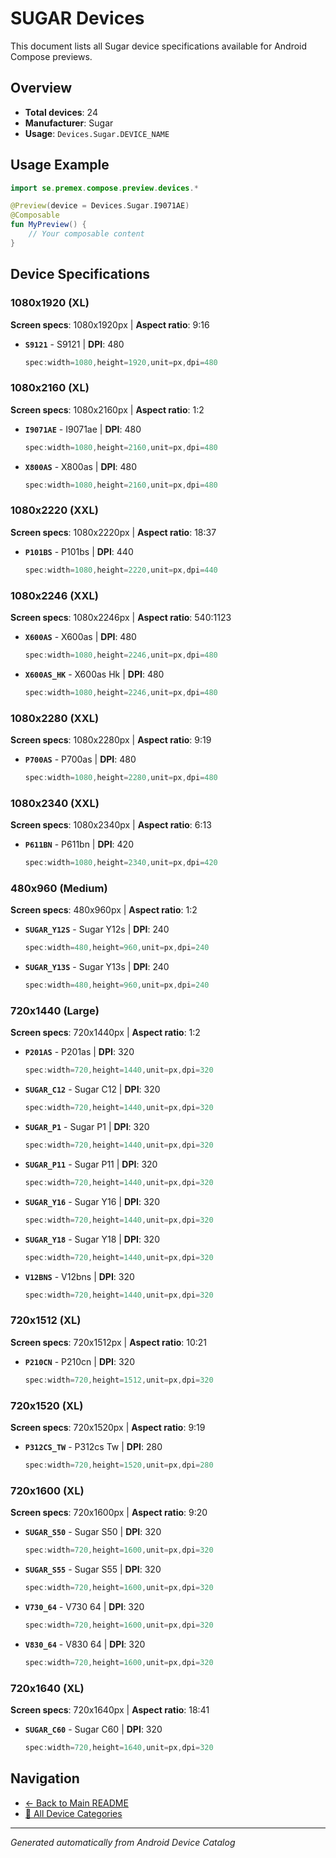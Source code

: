 # SUGAR Devices

This document lists all Sugar device specifications available for Android Compose previews.

## Overview

- **Total devices**: 24
- **Manufacturer**: Sugar
- **Usage**: `Devices.Sugar.DEVICE_NAME`

## Usage Example

```kotlin
import se.premex.compose.preview.devices.*

@Preview(device = Devices.Sugar.I9071AE)
@Composable
fun MyPreview() {
    // Your composable content
}
```

## Device Specifications

### 1080x1920 (XL)

**Screen specs**: 1080x1920px | **Aspect ratio**: 9:16

- **`S9121`** - S9121 | **DPI**: 480
  ```kotlin
  spec:width=1080,height=1920,unit=px,dpi=480
  ```

### 1080x2160 (XL)

**Screen specs**: 1080x2160px | **Aspect ratio**: 1:2

- **`I9071AE`** - I9071ae | **DPI**: 480
  ```kotlin
  spec:width=1080,height=2160,unit=px,dpi=480
  ```

- **`X800AS`** - X800as | **DPI**: 480
  ```kotlin
  spec:width=1080,height=2160,unit=px,dpi=480
  ```

### 1080x2220 (XXL)

**Screen specs**: 1080x2220px | **Aspect ratio**: 18:37

- **`P101BS`** - P101bs | **DPI**: 440
  ```kotlin
  spec:width=1080,height=2220,unit=px,dpi=440
  ```

### 1080x2246 (XXL)

**Screen specs**: 1080x2246px | **Aspect ratio**: 540:1123

- **`X600AS`** - X600as | **DPI**: 480
  ```kotlin
  spec:width=1080,height=2246,unit=px,dpi=480
  ```

- **`X600AS_HK`** - X600as Hk | **DPI**: 480
  ```kotlin
  spec:width=1080,height=2246,unit=px,dpi=480
  ```

### 1080x2280 (XXL)

**Screen specs**: 1080x2280px | **Aspect ratio**: 9:19

- **`P700AS`** - P700as | **DPI**: 480
  ```kotlin
  spec:width=1080,height=2280,unit=px,dpi=480
  ```

### 1080x2340 (XXL)

**Screen specs**: 1080x2340px | **Aspect ratio**: 6:13

- **`P611BN`** - P611bn | **DPI**: 420
  ```kotlin
  spec:width=1080,height=2340,unit=px,dpi=420
  ```

### 480x960 (Medium)

**Screen specs**: 480x960px | **Aspect ratio**: 1:2

- **`SUGAR_Y12S`** - Sugar Y12s | **DPI**: 240
  ```kotlin
  spec:width=480,height=960,unit=px,dpi=240
  ```

- **`SUGAR_Y13S`** - Sugar Y13s | **DPI**: 240
  ```kotlin
  spec:width=480,height=960,unit=px,dpi=240
  ```

### 720x1440 (Large)

**Screen specs**: 720x1440px | **Aspect ratio**: 1:2

- **`P201AS`** - P201as | **DPI**: 320
  ```kotlin
  spec:width=720,height=1440,unit=px,dpi=320
  ```

- **`SUGAR_C12`** - Sugar C12 | **DPI**: 320
  ```kotlin
  spec:width=720,height=1440,unit=px,dpi=320
  ```

- **`SUGAR_P1`** - Sugar P1 | **DPI**: 320
  ```kotlin
  spec:width=720,height=1440,unit=px,dpi=320
  ```

- **`SUGAR_P11`** - Sugar P11 | **DPI**: 320
  ```kotlin
  spec:width=720,height=1440,unit=px,dpi=320
  ```

- **`SUGAR_Y16`** - Sugar Y16 | **DPI**: 320
  ```kotlin
  spec:width=720,height=1440,unit=px,dpi=320
  ```

- **`SUGAR_Y18`** - Sugar Y18 | **DPI**: 320
  ```kotlin
  spec:width=720,height=1440,unit=px,dpi=320
  ```

- **`V12BNS`** - V12bns | **DPI**: 320
  ```kotlin
  spec:width=720,height=1440,unit=px,dpi=320
  ```

### 720x1512 (XL)

**Screen specs**: 720x1512px | **Aspect ratio**: 10:21

- **`P210CN`** - P210cn | **DPI**: 320
  ```kotlin
  spec:width=720,height=1512,unit=px,dpi=320
  ```

### 720x1520 (XL)

**Screen specs**: 720x1520px | **Aspect ratio**: 9:19

- **`P312CS_TW`** - P312cs Tw | **DPI**: 280
  ```kotlin
  spec:width=720,height=1520,unit=px,dpi=280
  ```

### 720x1600 (XL)

**Screen specs**: 720x1600px | **Aspect ratio**: 9:20

- **`SUGAR_S50`** - Sugar S50 | **DPI**: 320
  ```kotlin
  spec:width=720,height=1600,unit=px,dpi=320
  ```

- **`SUGAR_S55`** - Sugar S55 | **DPI**: 320
  ```kotlin
  spec:width=720,height=1600,unit=px,dpi=320
  ```

- **`V730_64`** - V730 64 | **DPI**: 320
  ```kotlin
  spec:width=720,height=1600,unit=px,dpi=320
  ```

- **`V830_64`** - V830 64 | **DPI**: 320
  ```kotlin
  spec:width=720,height=1600,unit=px,dpi=320
  ```

### 720x1640 (XL)

**Screen specs**: 720x1640px | **Aspect ratio**: 18:41

- **`SUGAR_C60`** - Sugar C60 | **DPI**: 320
  ```kotlin
  spec:width=720,height=1640,unit=px,dpi=320
  ```

## Navigation

- [← Back to Main README](../../README.md)
- [📱 All Device Categories](../README.md)

---
*Generated automatically from Android Device Catalog*
